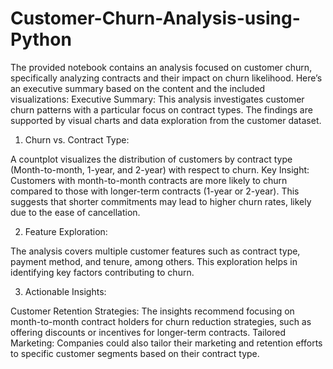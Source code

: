 # Customer-Churn-Analysis-using-Python
The provided notebook contains an analysis focused on customer churn, specifically analyzing contracts and their impact on churn likelihood. Here’s an executive summary based on the content and the included visualizations:
Executive Summary:
This analysis investigates customer churn patterns with a particular focus on contract types. The findings are supported by visual charts and data exploration from the customer dataset.

1. Churn vs. Contract Type:

A countplot visualizes the distribution of customers by contract type (Month-to-month, 1-year, and 2-year) with respect to churn.
Key Insight: Customers with month-to-month contracts are more likely to churn compared to those with longer-term contracts (1-year or 2-year). This suggests that shorter commitments may lead to higher churn rates, likely due to the ease of cancellation.

2. Feature Exploration:

The analysis covers multiple customer features such as contract type, payment method, and tenure, among others. This exploration helps in identifying key factors contributing to churn.

3. Actionable Insights:

Customer Retention Strategies: The insights recommend focusing on month-to-month contract holders for churn reduction strategies, such as offering discounts or incentives for longer-term contracts.
Tailored Marketing: Companies could also tailor their marketing and retention efforts to specific customer segments based on their contract type.
